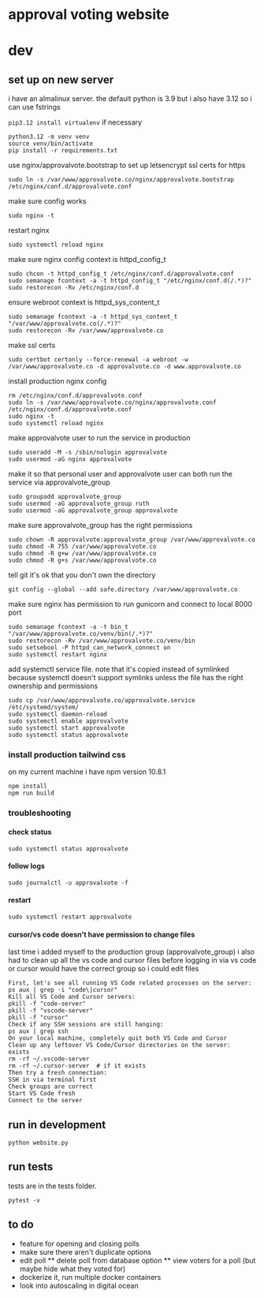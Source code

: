 # approval voting website

# dev
## set up on new server
i have an almalinux server. the default python is 3.9 but i also have 3.12 so i can use fstrings

`pip3.12 install virtualenv` if necessary

```
python3.12 -m venv venv
source venv/bin/activate
pip install -r requirements.txt
```

use nginx/approvalvote.bootstrap to set up letsencrypt ssl certs for https
```
sudo ln -s /var/www/approvalvote.co/nginx/approvalvote.bootstrap /etc/nginx/conf.d/approvalvote.conf
```
make sure config works
```
sudo nginx -t
```
restart nginx
```
sudo systemctl reload nginx
```
make sure nginx config context is httpd_config_t
```
sudo chcon -t httpd_config_t /etc/nginx/conf.d/approvalvote.conf
sudo semanage fcontext -a -t httpd_config_t "/etc/nginx/conf.d(/.*)?"
sudo restorecon -Rv /etc/nginx/conf.d
```

ensure webroot context is httpd_sys_content_t
```
sudo semanage fcontext -a -t httpd_sys_content_t "/var/www/approvalvote.co(/.*)?"
sudo restorecon -Rv /var/www/approvalvote.co
```
make ssl certs
```
sudo certbot certonly --force-renewal -a webroot -w /var/www/approvalvote.co -d approvalvote.co -d www.approvalvote.co
```

install production nginx config
```
rm /etc/nginx/conf.d/approvalvote.conf
sudo ln -s /var/www/approvalvote.co/nginx/approvalvote.conf /etc/nginx/conf.d/approvalvote.conf
sudo nginx -t
sudo systemctl reload nginx
```

make approvalvote user to run the service in production
```
sudo useradd -M -s /sbin/nologin approvalvote
sudo usermod -aG nginx approvalvote
```

make it so that personal user and approvalvote user can both run the service via approvalvote_group
```
sudo groupadd approvalvote_group
sudo usermod -aG approvalvote_group ruth
sudo usermod -aG approvalvote_group approvalvote
```

make sure approvalvote_group has the right permissions
```
sudo chown -R approvalvote:approvalvote_group /var/www/approvalvote.co
sudo chmod -R 755 /var/www/approvalvote.co
sudo chmod -R g+w /var/www/approvalvote.co
sudo chmod -R g+s /var/www/approvalvote.co
```

tell git it's ok that you don't own the directory
```
git config --global --add safe.directory /var/www/approvalvote.co
```

make sure nginx has permission to run gunicorn and connect to local 8000 port
```
sudo semanage fcontext -a -t bin_t "/var/www/approvalvote.co/venv/bin(/.*)?"
sudo restorecon -Rv /var/www/approvalvote.co/venv/bin
sudo setsebool -P httpd_can_network_connect on
sudo systemctl restart nginx
```

add systemctl service file. note that it's copied instead of symlinked because systemctl doesn't support symlinks unless the file has the right ownership and permissions
```
sudo cp /var/www/approvalvote.co/approvalvote.service /etc/systemd/system/
sudo systemctl daemon-reload
sudo systemctl enable approvalvote
sudo systemctl start approvalvote
sudo systemctl status approvalvote
```

### install production tailwind css

on my current machine i have npm version 10.8.1

```
npm install
npm run build
```

### troubleshooting

#### check status
```
sudo systemctl status approvalvote
```

#### follow logs
```
sudo journalctl -u approvalvote -f
```

#### restart
```
sudo systemctl restart approvalvote
```

#### cursor/vs code doesn't have permission to change files

last time i added myself to the production group (approvalvote_group) i also had to clean up all the vs code and cursor files before logging in via vs code or cursor would have the correct group so i could edit files
```
First, let's see all running VS Code related processes on the server:
ps aux | grep -i "code\|cursor"
Kill all VS Code and Cursor servers:
pkill -f "code-server"
pkill -f "vscode-server"
pkill -f "cursor"
Check if any SSH sessions are still hanging:
ps aux | grep ssh
On your local machine, completely quit both VS Code and Cursor
Clean up any leftover VS Code/Cursor directories on the server:
exists
rm -rf ~/.vscode-server
rm -rf ~/.cursor-server  # if it exists
Then try a fresh connection:
SSH in via terminal first
Check groups are correct
Start VS Code fresh
Connect to the server
```

## run in development

```
python website.py
```

## run tests

tests are in the tests folder.

```
pytest -v
```

## to do
* feature for opening and closing polls
* make sure there aren't duplicate options
* edit poll
** delete poll from database option
** view voters for a poll (but maybe hide what they voted for)
* dockerize it, run multiple docker containers
* look into autoscaling in digital ocean